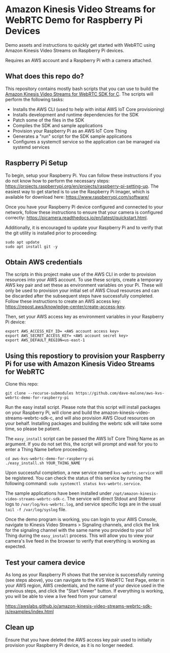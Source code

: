 # Amazon Kinesis Video Streams for WebRTC Demo for Raspberry Pi Devices

Demo assets and instructions to quickly get started with WebRTC using Amazon Kinesis Video Streams on Raspberry Pi devices.

Requires an AWS account and a Raspberry Pi with a camera attached.

## What does this repo do?

This repository contains mostly bash scripts that you can use to build the [Amazon Kinesis Video Streams for WebRTC SDK for C](https://github.com/awslabs/amazon-kinesis-video-streams-webrtc-sdk-c). The scripts will perform the following tasks:

* Installs the AWS CLI (used to help with initial AWS IoT Core provisioning)
* Installs development and runtime dependencies for the SDK 
* Patch some of the files in the SDK
* Compiles the SDK and sample applications
* Provision your Raspberry Pi as an AWS IoT Core Thing
* Generates a "run" script for the SDK sample applications
* Configures a systemctl service so the application can be managed via systemd services

## Raspberry Pi Setup

To begin, setup your Raspberry Pi. You can follow these instructions if you do not know how to perform the necessary steps: https://projects.raspberrypi.org/en/projects/raspberry-pi-setting-up. The easiest way to get started is to use the Raspberry Pi Imager, which is available for download here: https://www.raspberrypi.com/software/

Once you have your Raspberry Pi device configured and connected to your network, follow these instructions to ensure that your camera is configured correctly: https://picamera.readthedocs.io/en/latest/quickstart.html.

Additionally, it is encouraged to update your Raspberry Pi and to verify that the git utility is installed prior to proceeding:

```
sudo apt update
sudo apt install git -y
```

## Obtain AWS credentials

The scripts in this project make use of the AWS CLI in order to provision resources into your AWS account. To use these scripts, create a temporary AWS key pair and set these as environment variables on your Pi. These will only be used to provision your initial set of AWS Cloud resources and can be discarded after the subsequent steps have successfully completed. Follow these instructions to create an AWS access key: https://repost.aws/knowledge-center/create-access-key.

Then, set your AWS access key as environment variables in your Raspberry Pi device:

```
export AWS_ACCESS_KEY_ID= <AWS account access key>
export AWS_SECRET_ACCESS_KEY= <AWS account secret key>
export AWS_DEFAULT_REGION=us-east-1
```

## Using this repostiory to provision your Raspberry Pi for use with Amazon Kinesis Video Streams for WebRTC

Clone this repo:

`git clone --recurse-submodules https://github.com/dave-malone/aws-kvs-webrtc-demo-for-raspberry-pi`

Run the easy install script. Please note that this script will install packages on your Raspberry Pi, will clone and build the amazon-kinesis-video-streams-webrtc-sdk-c, and will also provision AWS Cloud resources on your behalf. Installing packages and building the webrtc sdk will take some time, so please be patient.

The `easy_install` script can be passed the AWS IoT Core Thing Name as an argument. If you do not set this, the script will prompt and wait for you to enter a Thing Name before proceeding. 

```
cd aws-kvs-webrtc-demo-for-raspberry-pi
./easy_install.sh YOUR_THING_NAME
```

Upon successful completion, a new service named `kvs-webrtc.service` will be registered. You can check the status of this service by running the following command: 
`sudo systemctl status kvs-webrtc.service`. 

The sample applications have been installed under `/opt/amazon-kinesis-video-streams-webrtc-sdk-c`. The service will direct Stdout and Stderror logs to `/var/log/kvs-webrtc.log`, and service specific logs are in the usual `tail -f /var/log/syslog` file.

Once the demo program is working, you can login to your AWS Console, navigate to Kinesis Video Streams > Signaling channels, and click the link for the signaling channel with the same name you provided to your IoT Thing during the `easy_install` process. This will allow you to view your camera's live feed in the browser to verify that everything is working as expected.

## Test your camera device

As long as your Raspberry Pi shows that the service is successfully running (see steps above), you can navigate to the KVS WebRTC Test Page, enter in your AWS region, AWS credentials, and the name of your device used in the previous steps, and click the "Start Viewer" button. If everything is working, you will be able to view a live feed from your camera!

https://awslabs.github.io/amazon-kinesis-video-streams-webrtc-sdk-js/examples/index.html

## Clean up 

Ensure that you have deleted the AWS access key pair used to initially provision your Raspberry Pi device, as it is no longer needed. 
